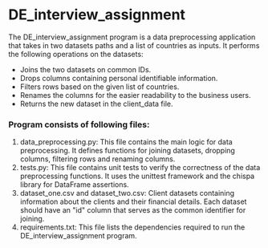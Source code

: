 # DE_interview_assignment

The DE_interview_assignment program is a data preprocessing application that takes in two datasets paths and a list of countries as inputs. It performs the following operations on the datasets:

- Joins the two datasets on common IDs.
- Drops columns containing personal identifiable information.
- Filters rows based on the given list of countries.
- Renames the columns for the easier readability to the business users.
- Returns the new dataset in the client_data file.  

### Program consists of following files:
1. data_preprocessing.py: This file contains the main logic for data preprocessing. It defines functions for joining datasets, dropping columns, filtering rows and renaming columns.
2. tests.py: This file contains unit tests to verify the correctness of the data preprocessing functions. It uses the unittest framework and the chispa library for DataFrame assertions.
3. dataset_one.csv and dataset_two.csv: Client datasets containing information about the clients and their financial details. Each dataset should have an "id" column that serves as the common identifier for joining.
4. requirements.txt: This file lists the dependencies required to run the DE_interview_assignment program. 
